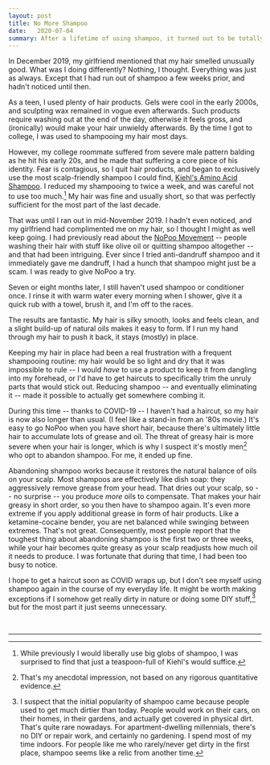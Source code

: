 ```yaml
---
layout: post
title: No More Shampoo
date:   2020-07-04
summary: After a lifetime of using shampoo, it turned out to be totally unnecessary.
---
```



In December 2019, my girlfriend mentioned that my hair smelled unusually good.
What was I doing differently? Nothing, I thought. Everything was just as always.
Except that I had run out of shampoo a few weeks prior, and hadn't noticed until then.

As a teen, I used plenty of hair products. Gels were cool in the early 2000s,
and sculpting wax remained in vogue even afterwards.
Such products require washing out at the end of the day, otherwise it feels gross,
and (ironically) would make your hair
unwieldy afterwards. By the time I got to college, I was used to shampooing my hair
most days.

However, my college roommate suffered from severe male pattern balding
as he hit his early 20s, and he made that suffering a core piece of his identity.
Fear is contagious, so
I quit hair products, and began to exclusively
use the most scalp-friendly shampoo I could find, [Kiehl's Amino Acid Shampoo](https://www.kiehls.com/hair/shampoos/amino-acid-shampoo/247.html).
I reduced my shampooing to twice a week, and was careful not to use too much.[^1]
My hair was fine and usually short, so that was perfectly sufficient for the most part
of the last decade.


That was until I ran out in mid-November 2019. I hadn't even noticed, and my girlfriend
had complimented me on my hair, so I thought I might as well keep going.
I had previously read about the [NoPoo Movement](https://www.reddit.com/r/NoPoo/) -- people
washing their hair with stuff like olive oil or quitting shampoo altogether --
and that had been intriguing.
Ever since I tried anti-dandruff shampoo and it immediately gave me dandruff,
I had a hunch that shampoo might just be a scam. I was ready to give NoPoo a try.


Seven or eight months later, I still haven't used shampoo or conditioner once.
I rinse it with warm water every morning when I shower, give it a quick rub
with a towel, brush it, and I'm off to the races.


The results are fantastic. My hair is silky smooth, looks and feels clean,
and a slight build-up of natural oils makes it easy to form. If I run my hand
through my hair to push it back, it stays (mostly) in place.


Keeping my hair in place had been a real
frustration with a frequent shampooing routine: my hair would be so light
and dry that it was impossible to rule -- I would *have* to use a product
to keep it from dangling into my forehead, or I'd have to get haircuts to specifically
trim the unruly parts that would stick out. Reducing shampoo -- and eventually eliminating it -- made it
possible to actually get somewhere combing it.


During this time -- thanks to COVID-19 -- I haven't had a haircut, so my hair
is now also longer than usual. (I feel like a stand-in from an '80s movie.)
It's easy to go NoPoo when you have short hair, because
there's ultimately little hair to accumulate lots of grease and oil.
The threat of greasy hair is more severe when your hair is longer,
which is why I suspect it's mostly men[^2] who opt to abandon shampoo.
For me, it ended up fine.


Abandoning shampoo works because it restores the natural
balance of oils on your scalp. Most shampoos are effectively like dish soap:
they aggressively remove grease from your head. That dries out your scalp,
so -- no surprise -- you produce *more* oils to compensate. That makes your hair
greasy in short order, so you then have to shampoo again. It's even more extreme
if you apply additional grease in form of hair products.
Like a ketamine-cocaine bender, you are net balanced
while swinging between extremes. That's not great.
Consequently, most people report that the toughest thing about abandoning shampoo
is the first two or three weeks, while your hair becomes quite greasy as your
scalp readjusts how much oil it needs to produce. I was fortunate that
during that time, I had been too busy to notice.


I hope to get a haircut soon as COVID wraps up, but I don't see myself
using shampoo again in the course of my everyday life. It might be worth
making exceptions if I somehow get really dirty in nature or doing some DIY stuff,[^3]
but for the most part it just seems unnecessary.

<br/>

---

[^1]:
    While previously I would liberally use big globs of shampoo,
    I was surprised to find that just a teaspoon-full of Kiehl's
    would suffice.

[^2]:
    That's my anecdotal impression, not based on any rigorous quantitative evidence.

[^3]:
    I suspect that the initial popularity of shampoo came because people used to
    get much dirtier than today. People would work on their cars, on their homes,
    in their gardens, and actually get covered in physical dirt. That's quite rare
    nowadays. For apartment-dwelling millennials, there's no DIY or repair work,
    and certainly no gardening. I spend most of my time indoors. For people
    like me who rarely/never get dirty in the first place, shampoo
    seems like a relic from another time.
